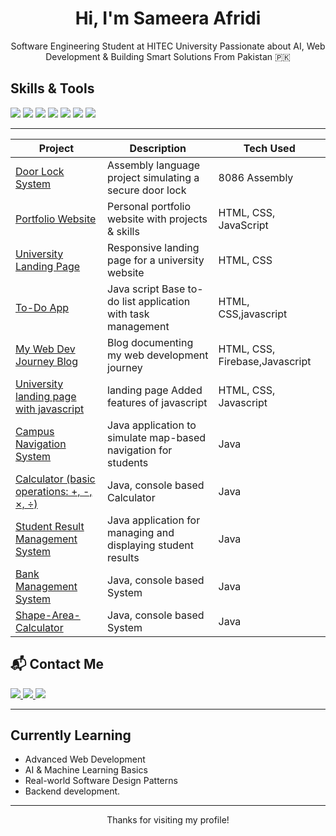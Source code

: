 <h1 align="center"> Hi, I'm Sameera Afridi  </h1>

<p align="center">
Software Engineering Student at HITEC University  
Passionate about AI, Web Development & Building Smart Solutions  
From Pakistan 🇵🇰  
</p>


##  Skills & Tools

<p>
  <img src="https://img.shields.io/badge/Java-ED8B00?style=for-the-badge&logo=java&logoColor=white"/>
  <img src="https://img.shields.io/badge/Python-3670A0?style=for-the-badge&logo=python&logoColor=white"/>
  <img src="https://img.shields.io/badge/MySQL-00618A?style=for-the-badge&logo=mysql&logoColor=white"/>
  <img src="https://img.shields.io/badge/HTML-E34F26?style=for-the-badge&logo=html5&logoColor=white"/>
  <img src="https://img.shields.io/badge/CSS-1572B6?style=for-the-badge&logo=css3&logoColor=white"/>
  <img src="https://img.shields.io/badge/JavaScript-F7DF1E?style=for-the-badge&logo=javascript&logoColor=black"/>
  <img src="https://img.shields.io/badge/OpenCV-5C3EE8?style=for-the-badge&logo=opencv&logoColor=white"/>
</p>

---

| Project | Description | Tech Used |
|--------|-------------|-----------|
| [Door Lock System](https://sameeraafridi.github.io/door-lock-system-assembly-8086/) | Assembly language project simulating a secure door lock | 8086 Assembly |
| [Portfolio Website](https://sameeraafridi.github.io/portfolio/) | Personal portfolio website with projects & skills | HTML, CSS, JavaScript |
| [University Landing Page](https://sameeraafridi.github.io/university-landing-page/) | Responsive landing page for a university website | HTML, CSS |
| [To-Do App](https://github.com/SameeraAfridi/todo-app-js) | Java script  Base to-do list application with task management | HTML, CSS,javascript |
| [My Web Dev Journey Blog](https://sameeraafridi.github.io/my-webdev-journey/) | Blog documenting my web development journey | HTML, CSS, Firebase,Javascript |
| [University landing page with javascript](https://github.com/SameeraAfridi/university-landing-page-java-script) | landing page  Added features of javascript | HTML, CSS, Javascript |
| [Campus Navigation System](https://sameeraafridi.github.io/Campus-Navigation-System-Java/) | Java application to simulate map-based navigation for students | Java |
| [Calculator (basic operations: +, -, ×, ÷)](https://github.com/SameeraAfridi/Calculator) | Java, console based Calculator | Java |
| [Student Result Management System](https://github.com/SameeraAfridi/Student-Result-Management-System) | Java application for managing and displaying student results | Java |
| [Bank Management System](https://github.com/SameeraAfridi/Bank-Account-Management-System) | Java, console based System | Java |
| [Shape-Area-Calculator](https://github.com/SameeraAfridi/Shape-Area-Calculator) | Java, console based System | Java |

## 📬 Contact Me

<p>
  <a href="mailto: sameeraafridi77@gmail.com">
    <img src="https://img.shields.io/badge/Email-D14836?style=for-the-badge&logo=gmail&logoColor=white"/>
  </a>
  <a href="https://github.com/SameeraAfridi">
    <img src="https://img.shields.io/badge/GitHub-181717?style=for-the-badge&logo=github&logoColor=white"/>
  </a>
  <a href="https://www.linkedin.com/in/sameera-afridi-823833378?utm_source=share&utm_campaign=share_via&utm_content=profile&utm_medium=ios_app">
    <img src="https://img.shields.io/badge/LinkedIn-0077B5?style=for-the-badge&logo=linkedin&logoColor=white"/>
  </a>
</p>


---

## Currently Learning

- Advanced Web Development  
- AI & Machine Learning Basics  
- Real-world Software Design Patterns
- Backend development.

---


<p align="center">
   Thanks for visiting my profile!
</p>
